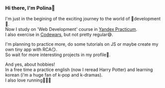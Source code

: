 ### Hi there, I'm Polina🌻


I'm just in the begining of the exciting journey to the world of 💜development💜.  
Now I study on 'Web Development' course in [Yandex Practicum](https://practicum.yandex.ru/).  
I also exercise in [Codewars](https://www.codewars.com/users/Polina-KHV), but not pretty regular😅.

I'm planning to practice more, do some tutorials on JS or maybe create my own tiny app with RCA😏.  
So wait for more interesting projects in my profile🌼.

And yes, about hobbies!  
In a free time a practice english (now I reread Harry Potter) and learning korean (i'm a huge fan of k-pop and k-dramas).  
I also love running🏃‍♀️💜
